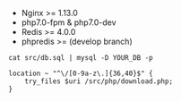  * Nginx >= 1.13.0
 * php7.0-fpm & php7.0-dev
 * Redis >= 4.0.0
 * phpredis >= (develop branch)
 
```
cat src/db.sql | mysql -D YOUR_DB -p
```

```
location ~ "^\/[0-9a-z\.]{36,40}$" {
	try_files $uri /src/php/download.php;
}
```